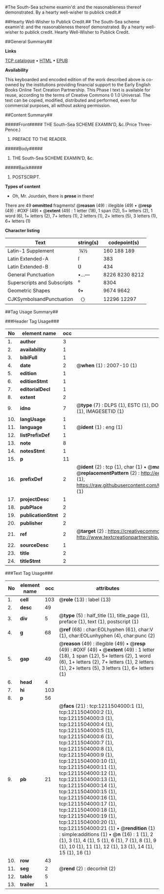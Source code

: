 #The South-Sea scheme examin'd: and the reasonableness thereof demonstrated. By a hearty well-wisher to publick credit.#

##Hearty Well-Wisher to Publick Credit.##
The South-Sea scheme examin'd: and the reasonableness thereof demonstrated. By a hearty well-wisher to publick credit.
Hearty Well-Wisher to Publick Credit.

##General Summary##

**Links**

[TCP catalogue](http://www.ota.ox.ac.uk/tcp/)  • 
[HTML](http://tei.it.ox.ac.uk/tcp/Texts-HTML/free/004/004813155.html)  • 
[EPUB](http://tei.it.ox.ac.uk/tcp/Texts-EPUB/free/004/004813155.epub)

**Availability**

This keyboarded and encoded edition of the
	       work described above is co-owned by the institutions
	       providing financial support to the Early English Books
	       Online Text Creation Partnership. This Phase I text is
	       available for reuse, according to the terms of Creative
	       Commons 0 1.0 Universal. The text can be copied,
	       modified, distributed and performed, even for
	       commercial purposes, all without asking permission.


##Content Summary##

#####Front#####
THE South-Sea SCHEME EXAMIN'D, &c.(Price Three-Pence.)
1. PREFACE TO THE READER.

#####Body#####

1. THE South-Sea SCHEME EXAMIN'D, &c.

#####Back#####

1. POSTSCRIPT.

**Types of content**

  * Oh, Mr. Jourdain, there is **prose** in there!

There are 49 **ommitted** fragments! 
 @__reason__ (49) : illegible (49)  •  @__resp__ (49) : #OXF (49)  •  @__extent__ (49) : 1 letter (18), 1 span (12), 5+ letters (2), 1 word (6), 1+ letters (2), 7+ letters (1), 2 letters (1), 2+ letters (5), 3 letters (1), 6+ letters (1)

**Character listing**


|Text|string(s)|codepoint(s)|
|---|---|---|
|Latin-1 Supplement| ¼½|160 188 189|
|Latin Extended-A|ſ|383|
|Latin Extended-B|Ʋ|434|
|General Punctuation|•…—|8226 8230 8212|
|Superscripts             and Subscripts|⁰|8304|
|Geometric Shapes|◊▪|9674 9642|
|CJKSymbolsandPunctuation|〈〉|12296 12297|

##Tag Usage Summary##

###Header Tag Usage###

|No|element name|occ|attributes|
|---|---|---|---|
|1.|__author__|3||
|2.|__availability__|1||
|3.|__biblFull__|1||
|4.|__date__|2| @__when__ (1) : 2007-10 (1)|
|5.|__edition__|1||
|6.|__editionStmt__|1||
|7.|__editorialDecl__|1||
|8.|__extent__|2||
|9.|__idno__|7| @__type__ (7) : DLPS (1), ESTC (1), DOCNO (1), TCP (1), GALEDOCNO (1), CONTENTSET (1), IMAGESETID (1)|
|10.|__langUsage__|1||
|11.|__language__|1| @__ident__ (1) : eng (1)|
|12.|__listPrefixDef__|1||
|13.|__note__|8||
|14.|__notesStmt__|1||
|15.|__p__|11||
|16.|__prefixDef__|2| @__ident__ (2) : tcp (1), char (1)  •  @__matchPattern__ (2) : ([0-9\-]+):([0-9IVX]+) (1), (.+) (1)  •  @__replacementPattern__ (2) : http://eebo.chadwyck.com/downloadtiff?vid=$1&page=$2 (1), https://raw.githubusercontent.com/textcreationpartnership/Texts/master/tcpchars.xml#$1 (1)|
|17.|__projectDesc__|1||
|18.|__pubPlace__|2||
|19.|__publicationStmt__|2||
|20.|__publisher__|2||
|21.|__ref__|2| @__target__ (2) : https://creativecommons.org/publicdomain/zero/1.0/ (1), http://www.textcreationpartnership.org/docs/. (1)|
|22.|__sourceDesc__|1||
|23.|__title__|2||
|24.|__titleStmt__|2||


###Text Tag Usage###

|No|element name|occ|attributes|
|---|---|---|---|
|1.|__cell__|103| @__role__ (13) : label (13)|
|2.|__desc__|49||
|3.|__div__|5| @__type__ (5) : half_title (1), title_page (1), preface (1), text (1), postscript (1)|
|4.|__g__|68| @__ref__ (68) : char:EOLhyphen (61), char:V (1), char:EOLunhyphen (4), char:punc (2)|
|5.|__gap__|49| @__reason__ (49) : illegible (49)  •  @__resp__ (49) : #OXF (49)  •  @__extent__ (49) : 1 letter (18), 1 span (12), 5+ letters (2), 1 word (6), 1+ letters (2), 7+ letters (1), 2 letters (1), 2+ letters (5), 3 letters (1), 6+ letters (1)|
|6.|__head__|4||
|7.|__hi__|103||
|8.|__p__|56||
|9.|__pb__|21| @__facs__ (21) : tcp:1211504000:1 (1), tcp:1211504000:2 (1), tcp:1211504000:3 (1), tcp:1211504000:4 (1), tcp:1211504000:5 (1), tcp:1211504000:6 (1), tcp:1211504000:7 (1), tcp:1211504000:8 (1), tcp:1211504000:9 (1), tcp:1211504000:10 (1), tcp:1211504000:11 (1), tcp:1211504000:12 (1), tcp:1211504000:13 (1), tcp:1211504000:14 (1), tcp:1211504000:15 (1), tcp:1211504000:16 (1), tcp:1211504000:17 (1), tcp:1211504000:18 (1), tcp:1211504000:19 (1), tcp:1211504000:20 (1), tcp:1211504000:21 (1)  •  @__rendition__ (1) : simple:additions (1)  •  @__n__ (16) : 1 (1), 2 (1), 3 (1), 4 (1), 5 (1), 6 (1), 7 (1), 8 (1), 9 (1), 10 (1), 11 (1), 12 (1), 13 (1), 14 (1), 15 (1), 16 (1)|
|10.|__row__|43||
|11.|__seg__|2| @__rend__ (2) : decorInit (2)|
|12.|__table__|5||
|13.|__trailer__|1||
